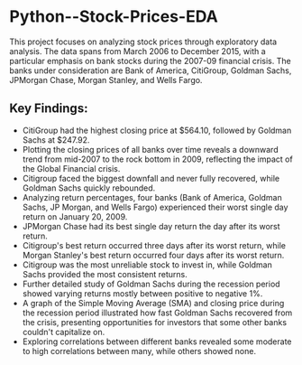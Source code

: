 # Python--Stock-Prices-EDA

This project focuses on analyzing stock prices through exploratory data analysis. The data spans from March 2006 to December 2015, with a particular emphasis on bank stocks during the 2007-09 financial crisis. The banks under consideration are Bank of America, CitiGroup, Goldman Sachs, JPMorgan Chase, Morgan Stanley, and Wells Fargo.

## Key Findings:

- CitiGroup had the highest closing price at $564.10, followed by Goldman Sachs at $247.92.
- Plotting the closing prices of all banks over time reveals a downward trend from mid-2007 to the rock bottom in 2009, reflecting the impact of the Global Financial crisis.
- Citigroup faced the biggest downfall and never fully recovered, while Goldman Sachs quickly rebounded.
- Analyzing return percentages, four banks (Bank of America, Goldman Sachs, JP Morgan, and Wells Fargo) experienced their worst single day return on January 20, 2009.
- JPMorgan Chase had its best single day return the day after its worst return.
- Citigroup's best return occurred three days after its worst return, while Morgan Stanley's best return occurred four days after its worst return.
- Citigroup was the most unreliable stock to invest in, while Goldman Sachs provided the most consistent returns.
- Further detailed study of Goldman Sachs during the recession period showed varying returns mostly between positive to negative 1%.
- A graph of the Simple Moving Average (SMA) and closing price during the recession period illustrated how fast Goldman Sachs recovered from the crisis, presenting opportunities for investors that some other banks couldn't capitalize on.
- Exploring correlations between different banks revealed some moderate to high correlations between many, while others showed none.
